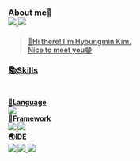 ### About me:eyes:</br> <a href="https://hyoungmins.tistory.com/" target="_blank"><img src="https://img.shields.io/badge/Tech Blog-000000?style=plastic&logo=Tistory&logoColor=white"> <a href="mailto:pinks1226@gmail.com"><img src="https://img.shields.io/badge/Email-EA4335?style=plastic&logo=Gmail&logoColor=white">  
  > #### :wave:Hi there! I'm Hyoungmin Kim.</br> Nice to meet you:smile:
### :books:Skills
#
#### :loudspeaker:Language</br> <img src="https://img.shields.io/badge/Java-007396?style=plastic&logo=Java&logoColor=white"></br> :hammer:Framework</br> <img src="https://img.shields.io/badge/Spring-6DB33F?style=plastic&logo=Spring&logoColor=white"> <img src="https://img.shields.io/badge/Spring%20Boot-6DB33F?style=plastic&logo=Spring%20Boot&logoColor=white"></br> :earth_asia:IDE</br> <img src="https://img.shields.io/badge/Eclipse%20IDE-2C2255?style=plastic&logo=Eclipse%20IDE&logoColor=white"> <img src="https://img.shields.io/badge/IntelliJ%20IDEA-000000?style=plastic&logo=IntelliJ%20IDEA&logoColor=white"> <img src="https://img.shields.io/badge/Android%20Studio-3DDC84?style=plastic&logo=Android%20Studio&logoColor=white">

<!--
**hyoungmins/hyoungmins** is a ✨ _special_ ✨ repository because its `README.md` (this file) appears on your GitHub profile.

Here are some ideas to get you started:

- 🔭 I’m currently working on ...
- 🌱 I’m currently learning ...
- 👯 I’m looking to collaborate on ...
- 🤔 I’m looking for help with ...
- 💬 Ask me about ...
- 📫 How to reach me: ...
- 😄 Pronouns: ...
- ⚡ Fun fact: ...
-->
